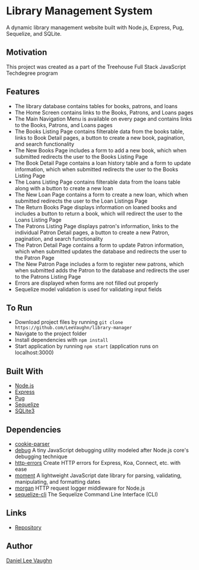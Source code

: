 # Library Management System

A dynamic library management website built with Node.js, Express, Pug, Sequelize, and SQLite.

## Motivation

This project was created as a part of the Treehouse Full Stack JavaScript Techdegree program

## Features

* The library database contains tables for books, patrons, and loans
* The Home Screen contains links to the Books, Patrons, and Loans pages
* The Main Navigation Menu is available on every page and contains links to the Books, Patrons, and Loans pages
* The Books Listing Page contains filterable data from the books table, links to Book Detail pages, a button to create a new book, pagination, and search functionality
* The New Books Page includes a form to add a new book, which when submitted redirects the user to the Books Listing Page
* The Book Detail Page contains a loan history table and a form to update information, which when submitted redirects the user to the Books Listing Page
* The Loans Listing Page contains filterable data from the loans table along with a button to create a new loan
* The New Loan Page contains a form to create a new loan, which when submitted redirects the user to the Loan Listings Page
* The Return Books Page displays information on loaned books and includes a button to return a book, which will redirect the user to the Loans Listing Page
* The Patrons Listing Page displays patron's information, links to the individual Patron Detail pages, a button to create a new Patron, pagination, and search functionality
* The Patron Detail Page contains a form to update Patron information, which when submitted updates the database and redirects the user to the Patron Page
* The New Patron Page includes a form to register new patrons, which when submitted adds the Patron to the database and redirects the user to the Patrons Listing Page
* Errors are displayed when forms are not filled out properly
* Sequelize model validation is used for validating input fields

## To Run

* Download project files by running ```git clone https://github.com/LeeVaughn/library-manager```
* Navigate to the project folder
* Install dependencies with ```npm install```
* Start application by running ```npm start``` (application runs on localhost:3000)

## Built With

* [Node.js](https://nodejs.org/en/)
* [Express](https://github.com/LeeVaughn/twitter-interface)
* [Pug](https://pugjs.org/api/getting-started.html)
* [Sequelize](https://www.npmjs.com/package/sequelize)
* [SQLite3](https://www.npmjs.com/package/sqlite3)

## Dependencies

* [cookie-parser](https://www.npmjs.com/package/cookie-parser)
* [debug](https://www.npmjs.com/package/debug) A tiny JavaScript debugging utility modeled after Node.js core's debugging technique
* [http-errors](https://www.npmjs.com/package/http-errors) Create HTTP errors for Express, Koa, Connect, etc. with ease
* [moment](https://www.npmjs.com/package/moment) A lightweight JavaScript date library for parsing, validating, manipulating, and formatting dates
* [morgan](https://www.npmjs.com/package/morgan) HTTP request logger middleware for Node.js
* [sequelize-cli](https://www.npmjs.com/package/sequelize-cli) The Sequelize Command Line Interface (CLI)

## Links

* [Repository](https://github.com/LeeVaughn/library-manager)

## Author

[Daniel Lee Vaughn](https://github.com/LeeVaughn)
